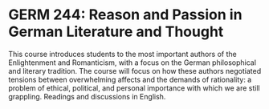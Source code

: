 # GERM 244: Reason and Passion in German Literature and Thought

This course introduces students to the most important authors of the Enlightenment and Romanticism, with a focus on the German philosophical and literary tradition. The course will focus on how these authors negotiated tensions between overwhelming affects and the demands of rationality: a problem of ethical, political, and personal importance with which we are still grappling. Readings and discussions in English.